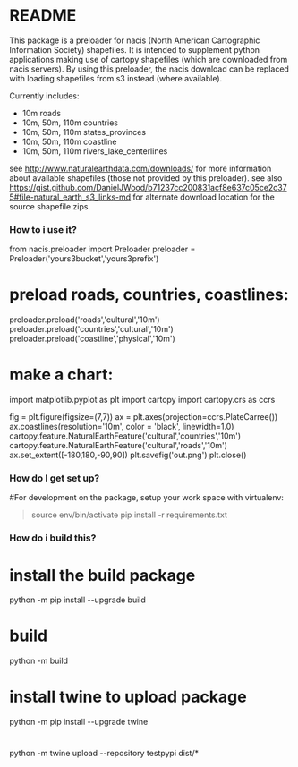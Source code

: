 # README #

This package is a preloader for nacis (North American Cartographic Information
Society) shapefiles.  It is intended to supplement python applications making
use of cartopy shapefiles (which are downloaded from nacis servers). By using
this preloader, the nacis download can be replaced with loading shapefiles from
s3 instead (where available).

Currently includes:
* 10m roads
* 10m, 50m, 110m countries
* 10m, 50m, 110m states_provinces
* 10m, 50m, 110m coastline 
* 10m, 50m, 110m rivers_lake_centerlines 

see http://www.naturalearthdata.com/downloads/ for more information about available shapefiles (those not provided by this preloader).
see also https://gist.github.com/DanielJWood/b71237cc200831acf8e637c05ce2c375#file-natural_earth_s3_links-md for alternate download location for the source shapefile zips.


### How to i use it? ###

from nacis.preloader import Preloader
preloader = Preloader('yours3bucket','yours3prefix')

# preload roads, countries, coastlines:
preloader.preload('roads','cultural','10m')
preloader.preload('countries','cultural','10m')
preloader.preload('coastline','physical','10m')

# make a chart:
import matplotlib.pyplot as plt
import cartopy
import cartopy.crs as ccrs

fig = plt.figure(figsize=(7,7))
ax = plt.axes(projection=ccrs.PlateCarree())
ax.coastlines(resolution='10m', color = 'black', linewidth=1.0)
cartopy.feature.NaturalEarthFeature('cultural','countries','10m')
cartopy.feature.NaturalEarthFeature('cultural','roads','10m')
ax.set_extent([-180,180,-90,90])
plt.savefig('out.png')
plt.close()

### How do I get set up? ###

#For development on the package, setup your work space with virtualenv:
> source env/bin/activate
> pip install -r requirements.txt

### How do i build this? ###
# install the build package
python -m pip install --upgrade build
# build
python -m build
# install twine to upload package
python -m pip install --upgrade twine
# 
python -m twine upload --repository testpypi dist/*


 
